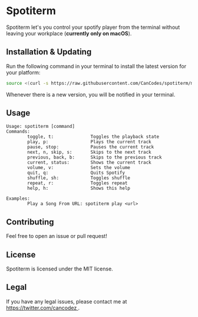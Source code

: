 # Spotiterm

Spotiterm let's you control your spotify player from the terminal without leaving your workplace (**currently only on macOS**).

## Installation & Updating

Run the following command in your terminal to install the latest version for your platform:

```bash
source <(curl -s https://raw.githubusercontent.com/CanCodes/spotiterm/main/install.sh)
```

Whenever there is a new version, you will be notified in your terminal.

## Usage

```
Usage: spotiterm [command]
Commands:
        toggle, t:              Toggles the playback state
        play, p:                Plays the current track
        pause, stop:            Pauses the current track
        next, n, skip, s:       Skips to the next track
        previous, back, b:      Skips to the previous track
        current, status:        Shows the current track
        volume, v:              Sets the volume
        quit, q:                Quits Spotify
        shuffle, sh:            Toggles shuffle
        repeat, r:              Toggles repeat
        help, h:                Shows this help

Examples:
        Play a Song From URL: spotiterm play <url>
```

## Contributing

Feel free to open an issue or pull request!

## License

Spotiterm is licensed under the MIT license.

## Legal

If you have any legal issues, please contact me at [
<https://twitter.com/cancodez>
](https://twitter.com/cancodez).
